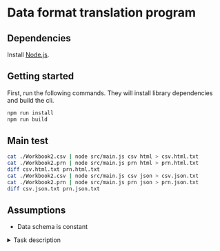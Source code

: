 # Data format translation program

## Dependencies
Install [Node.js](https://nodejs.org/en/download/).

## Getting started
First, run the following commands. They will install library dependencies and build the cli.

```bash
npm run install
npm run build
```

## Main test
```bash
cat ./Workbook2.csv | node src/main.js csv html > csv.html.txt
cat ./Workbook2.prn | node src/main.js prn html > prn.html.txt
diff csv.html.txt prn.html.txt
cat ./Workbook2.csv | node src/main.js csv json > csv.json.txt
cat ./Workbook2.prn | node src/main.js prn json > prn.json.txt
diff csv.json.txt prn.json.txt
```

## Assumptions

- Data schema is constant

<details>
<summary>Task description</summary>
## The task
Given are two files - both contain the same content - one is a CSV file the other is a PRN file, 
we want you write a command line utility which will read these CSV files and PRN files from stdin and, 
based on a command line option, print either JSON or HTML to stdout, so that it would work as part of a 
command pipeline.

Input with differing formats (e.g. dates, currency) should produce identical output.
This means that irrespective of whether the input data format was CSV or PRN, the output should
be the same. There will be a check for differences in the evaluation.
 
Non ASCII characters should be handled and rendered correctly. 

No content should be lost in translation and all output should be readable when encoded to UTF-8.

The solution will be tested like this
```bash
cat ./Workbook2.csv | your-solution csv html > csv.html.txt
cat ./Workbook2.prn | your-solution prn html > prn.html.txt
diff csv.html.txt prn.html.txt
cat ./Workbook2.csv | your-solution csv json > csv.json.txt
cat ./Workbook2.prn | your-solution prn json > prn.json.txt
diff csv.json.txt prn.json.txt
``` 

## How to proceed
Solutions in Kotlin are preferred, but if you're not familiar with Kotlin then use your main (work) language - 
Java, Python, Go, Ruby, JS, TS, etc. Any open source libraries which make life easier for you are of course allowed.

## How to deliver
Please include only the source code, any test code, and the build files. - no IDE files or build products. 
Please include a README.md with instructions on how to build and run the solution.

Please return the solution as a git repository. Make regular commits and pushes, so that we can see the evolution of the solution. Tar.gz or zip files are fine for delivery

## Deadline
You have 48 hours to complete the task. We reckon a couple of evenings should be enough.
</details>